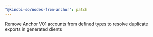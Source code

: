 ```yaml
---
"@kinobi-so/nodes-from-anchor": patch
---
```


Remove Anchor V01 accounts from defined types to resolve duplicate exports in generated clients
